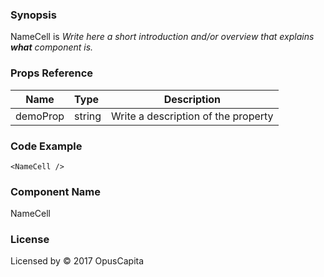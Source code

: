 ### Synopsis

NameCell is 
*Write here a short introduction and/or overview that explains **what** component is.*

### Props Reference

| Name                           | Type                    | Description                                                 |
| ------------------------------ | :---------------------- | ----------------------------------------------------------- |
| demoProp                       | string                  | Write a description of the property                         |

### Code Example

```
<NameCell />
```

### Component Name

NameCell

### License

Licensed by © 2017 OpusCapita

